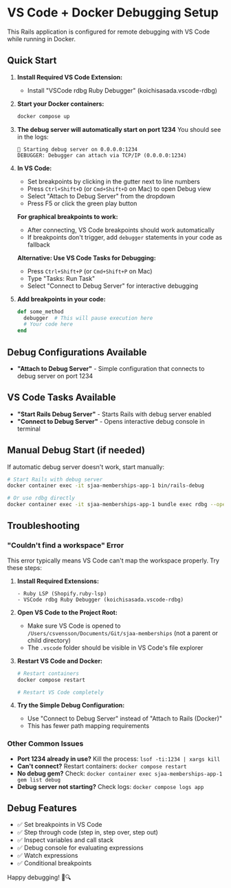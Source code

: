 # VS Code + Docker Debugging Setup

This Rails application is configured for remote debugging with VS Code while running in Docker.

## Quick Start

1. **Install Required VS Code Extension:**
   - Install "VSCode rdbg Ruby Debugger" (koichisasada.vscode-rdbg)

2. **Start your Docker containers:**
   ```bash
   docker compose up
   ```

3. **The debug server will automatically start on port 1234**
   You should see in the logs:
   ```
   🐛 Starting debug server on 0.0.0.0:1234
   DEBUGGER: Debugger can attach via TCP/IP (0.0.0.0:1234)
   ```

4. **In VS Code:**
   - Set breakpoints by clicking in the gutter next to line numbers
   - Press `Ctrl+Shift+D` (or `Cmd+Shift+D` on Mac) to open Debug view
   - Select "Attach to Debug Server" from the dropdown
   - Press F5 or click the green play button
   
   **For graphical breakpoints to work:**
   - After connecting, VS Code breakpoints should work automatically
   - If breakpoints don't trigger, add `debugger` statements in your code as fallback
   
   **Alternative: Use VS Code Tasks for Debugging:**
   - Press `Ctrl+Shift+P` (or `Cmd+Shift+P` on Mac)
   - Type "Tasks: Run Task"
   - Select "Connect to Debug Server" for interactive debugging

4. **Add breakpoints in your code:**
   ```ruby
   def some_method
     debugger  # This will pause execution here
     # Your code here
   end
   ```

## Debug Configurations Available

- **"Attach to Debug Server"** - Simple configuration that connects to debug server on port 1234

## VS Code Tasks Available  

- **"Start Rails Debug Server"** - Starts Rails with debug server enabled
- **"Connect to Debug Server"** - Opens interactive debug console in terminal

## Manual Debug Start (if needed)

If automatic debug server doesn't work, start manually:

```bash
# Start Rails with debug server
docker container exec -it sjaa-memberships-app-1 bin/rails-debug

# Or use rdbg directly
docker container exec -it sjaa-memberships-app-1 bundle exec rdbg --open --host 0.0.0.0 --port 1234 -- bin/rails server -b 0.0.0.0
```

## Troubleshooting

### "Couldn't find a workspace" Error

This error typically means VS Code can't map the workspace properly. Try these steps:

1. **Install Required Extensions:**
   ```
   - Ruby LSP (Shopify.ruby-lsp)
   - VSCode rdbg Ruby Debugger (koichisasada.vscode-rdbg)
   ```

2. **Open VS Code to the Project Root:**
   - Make sure VS Code is opened to `/Users/csvensson/Documents/Git/sjaa-memberships` (not a parent or child directory)
   - The `.vscode` folder should be visible in VS Code's file explorer

3. **Restart VS Code and Docker:**
   ```bash
   # Restart containers
   docker compose restart
   
   # Restart VS Code completely
   ```

4. **Try the Simple Debug Configuration:**
   - Use "Connect to Debug Server" instead of "Attach to Rails (Docker)"
   - This has fewer path mapping requirements

### Other Common Issues

- **Port 1234 already in use?** Kill the process: `lsof -ti:1234 | xargs kill`
- **Can't connect?** Restart containers: `docker compose restart`
- **No debug gem?** Check: `docker container exec sjaa-memberships-app-1 gem list debug`
- **Debug server not starting?** Check logs: `docker compose logs app`

## Debug Features

- ✅ Set breakpoints in VS Code
- ✅ Step through code (step in, step over, step out)
- ✅ Inspect variables and call stack
- ✅ Debug console for evaluating expressions
- ✅ Watch expressions
- ✅ Conditional breakpoints

Happy debugging! 🐛🔍
